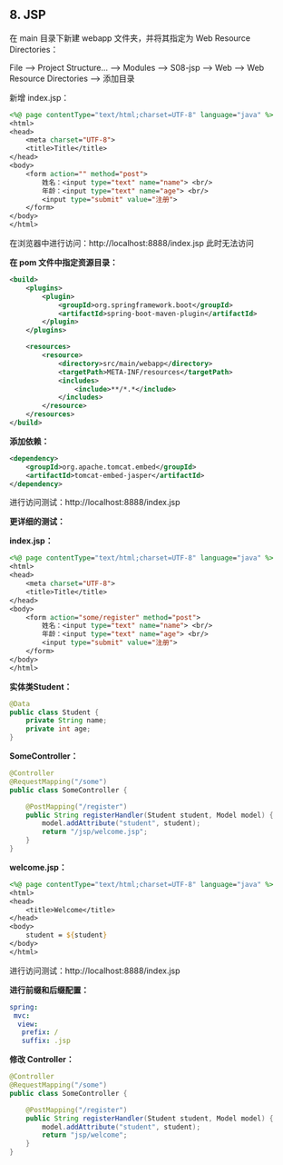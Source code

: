 ## 8. JSP

在 main 目录下新建 webapp 文件夹，并将其指定为 Web Resource Directories：

File --> Project Structure... --> Modules --> S08-jsp --> Web --> Web Resource Directories --> 添加目录

新增 index.jsp：

```jsp
<%@ page contentType="text/html;charset=UTF-8" language="java" %>
<html>
<head>
    <meta charset="UTF-8">
    <title>Title</title>
</head>
<body>
    <form action="" method="post">
        姓名：<input type="text" name="name"> <br/>
        年龄：<input type="text" name="age"> <br/>
        <input type="submit" value="注册">
    </form>
</body>
</html>
```

在浏览器中进行访问：http://localhost:8888/index.jsp 此时无法访问

**在 pom 文件中指定资源目录：**

```xml
<build>
    <plugins>
        <plugin>
            <groupId>org.springframework.boot</groupId>
            <artifactId>spring-boot-maven-plugin</artifactId>
        </plugin>
    </plugins>

    <resources>
        <resource>
            <directory>src/main/webapp</directory>
            <targetPath>META-INF/resources</targetPath>
            <includes>
                <include>**/*.*</include>
            </includes>
        </resource>
    </resources>
</build>
```

**添加依赖：**

```xml
<dependency>
    <groupId>org.apache.tomcat.embed</groupId>
    <artifactId>tomcat-embed-jasper</artifactId>
</dependency>
```

进行访问测试：http://localhost:8888/index.jsp 



**更详细的测试：**

**index.jsp：**

```jsp
<%@ page contentType="text/html;charset=UTF-8" language="java" %>
<html>
<head>
    <meta charset="UTF-8">
    <title>Title</title>
</head>
<body>
    <form action="some/register" method="post">
        姓名：<input type="text" name="name"> <br/>
        年龄：<input type="text" name="age"> <br/>
        <input type="submit" value="注册">
    </form>
</body>
</html>
```

**实体类Student：**

```java
@Data
public class Student {
    private String name;
    private int age;
}
```

**SomeController：**

```java
@Controller
@RequestMapping("/some")
public class SomeController {

    @PostMapping("/register")
    public String registerHandler(Student student, Model model) {
        model.addAttribute("student", student);
        return "/jsp/welcome.jsp";
    }
}
```

**welcome.jsp：**

```jsp
<%@ page contentType="text/html;charset=UTF-8" language="java" %>
<html>
<head>
    <title>Welcome</title>
</head>
<body>
    student = ${student}
</body>
</html>
```

进行访问测试：http://localhost:8888/index.jsp

**进行前缀和后缀配置：**

```yaml
spring:
 mvc:
  view:
   prefix: /
   suffix: .jsp
```

**修改 Controller：**

```java
@Controller
@RequestMapping("/some")
public class SomeController {

    @PostMapping("/register")
    public String registerHandler(Student student, Model model) {
        model.addAttribute("student", student);
        return "jsp/welcome";
    }
}
```

